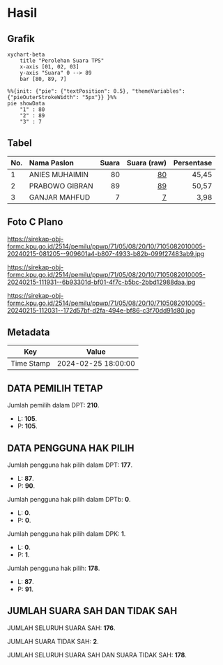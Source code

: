 # Hasil

## Grafik

```mermaid
xychart-beta
    title "Perolehan Suara TPS"
    x-axis [01, 02, 03]
    y-axis "Suara" 0 --> 89
    bar [80, 89, 7]
```

```mermaid
%%{init: {"pie": {"textPosition": 0.5}, "themeVariables": {"pieOuterStrokeWidth": "5px"}} }%%
pie showData
    "1" : 80
    "2" : 89
    "3" : 7
```

## Tabel

| No. | Nama Paslon    | Suara | Suara (raw) | Persentase |
|:--- |:-------------- | -----:| -----------:| ----------:|
| 1   | ANIES MUHAIMIN | 80    | [80][p-1]   | 45,45      |
| 2   | PRABOWO GIBRAN | 89    | [89][p-2]   | 50,57      |
| 3   | GANJAR MAHFUD  | 7     | [7][p-3]    | 3,98       |


[p-1]: https://github.com/gigit-pemilu/pemilu-2024-71-sulawesi-utara/blob/main/pilpres/hitung-suara/sub/71-sulawesi-utara/sub/05-minahasa-selatan/sub/08-sinonsayang/sub/2010-tanamon/sub/005-tps/sub/paslon-1.txt
[p-2]: https://github.com/gigit-pemilu/pemilu-2024-71-sulawesi-utara/blob/main/pilpres/hitung-suara/sub/71-sulawesi-utara/sub/05-minahasa-selatan/sub/08-sinonsayang/sub/2010-tanamon/sub/005-tps/sub/paslon-2.txt
[p-3]: https://github.com/gigit-pemilu/pemilu-2024-71-sulawesi-utara/blob/main/pilpres/hitung-suara/sub/71-sulawesi-utara/sub/05-minahasa-selatan/sub/08-sinonsayang/sub/2010-tanamon/sub/005-tps/sub/paslon-3.txt

## Foto C Plano

https://sirekap-obj-formc.kpu.go.id/2514/pemilu/ppwp/71/05/08/20/10/7105082010005-20240215-081205--909601a4-b807-4933-b82b-099f27483ab9.jpg

https://sirekap-obj-formc.kpu.go.id/2514/pemilu/ppwp/71/05/08/20/10/7105082010005-20240215-111931--6b93301d-bf01-4f7c-b5bc-2bbd12988daa.jpg

https://sirekap-obj-formc.kpu.go.id/2514/pemilu/ppwp/71/05/08/20/10/7105082010005-20240215-112031--172d57bf-d2fa-494e-bf86-c3f70dd91d80.jpg


## Metadata

| Key        | Value               |
| ---------- | ------------------- |
| Time Stamp | 2024-02-25 18:00:00 |


## DATA PEMILIH TETAP

Jumlah pemilih dalam DPT: **210**.
 * L: **105**.
 * P: **105**.

## DATA PENGGUNA HAK PILIH

Jumlah pengguna hak pilih dalam DPT: **177**.
 * L: **87**.
 * P: **90**.

Jumlah pengguna hak pilih dalam DPTb: **0**.
 * L: **0**.
 * P: **0**.

Jumlah pengguna hak pilih dalam DPK: **1**.
 * L: **0**.
 * P: **1**.

Jumlah pengguna hak pilih: **178**.
 * L: **87**.
 * P: **91**.

## JUMLAH SUARA SAH DAN TIDAK SAH

JUMLAH SELURUH SUARA SAH: **176**.

JUMLAH SUARA TIDAK SAH: **2**.

JUMLAH SELURUH SUARA SAH DAN SUARA TIDAK SAH: **178**.


